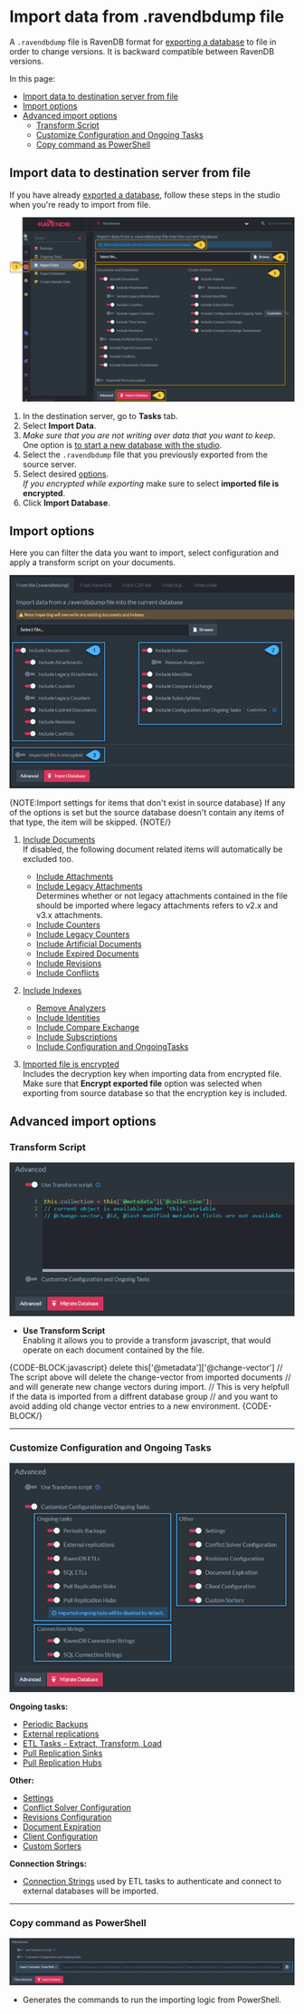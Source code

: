 ﻿# Import data from .ravendbdump file

A `.ravendbdump` file is RavenDB format for [exporting a database](../export-database) to file in order to change versions. It is backward compatible between RavenDB versions.  
  
In this page:

* [Import data to destination server from file](../../../../studio/database/tasks/import-data/import-data-file#import-data-to-destination-server-from-file)  
* [Import options](../../../../studio/database/tasks/import-data/import-data-file#import-options)  
* [Advanced import options](../../../../studio/database/tasks/import-data/import-data-file#advanced-import-options)  
    * [Transform Script](../../../../studio/database/tasks/import-data/import-data-file#transform-script)  
    * [Customize Configuration and Ongoing Tasks](../../../../studio/database/tasks/import-data/import-data-file#customize-configuration-and-ongoing-tasks)  
    * [Copy command as PowerShell](../../../../studio/database/tasks/import-data/import-data-file#copy-command-as-powershell)  

## Import data to destination server from file
  
If you have already [exported a database](../export-database), follow these steps in the studio when you're ready to import from file.  

![Figure 1. Importing Database From File ](images/studio-view-import-fromfile-steps.png "Importing Database From File")

1. In the destination server, go to **Tasks** tab.  
2. Select **Import Data**.  
3. *Make sure that you are not writing over data that you want to keep*.  
 One option is [to start a new database with the studio](https://ravendb.net/docs/article-page/5.2/csharp/studio/database/create-new-database/general-flow).  
4. Select the `.ravendbdump` file that you previously exported from the source server.  
5. Select desired [options](../../tasks/import-data/import-data-file#import-options).  
 *If you encrypted while exporting* make sure to select **imported file is encrypted**.  
6. Click **Import Database**. 



## Import options 

Here you can filter the data you want to import, select configuration and apply a transform script on your documents.

![Figure 2. Import Options](images/import-from-file-options.png "Import Options")

{NOTE:Import settings for items that don't exist in source database}
If any of the options is set but the source database doesn't contain any items of that type, the item will be skipped.
{NOTE/}

1. [Include Documents](../../../../studio/database/documents/document-view)  
   If disabled, the following document related items will automatically be excluded too.  
    - [Include Attachments](../../../../document-extensions/attachments/what-are-attachments)  
    - [Include Legacy Attachments](../../../../studio/database/create-new-database/from-legacy-files)  
     Determines whether or not legacy attachments contained in the file should be imported where legacy attachments refers to v2.x and v3.x attachments.  
    - [Include Counters](../../../../document-extensions/counters/overview)  
    - [Include Legacy Counters](../../../../studio/database/create-new-database/from-legacy-files)  
    - [Include Artificial Documents](../../../studio/database/indexes/create-map-reduce-index#artificial-documents--vs--regular-documents)  
    - [Include Expired Documents](../../../../server/extensions/expiration)  
    - [Include Revisions](../../../../server/extensions/revisions)  
    - [Include Conflicts](../../../../client-api/cluster/document-conflicts-in-client-side)  
       
2. [Include Indexes](../../../../indexes/what-are-indexes)  
    - [Remove Analyzers](../../../../indexes/using-analyzers)  
    - [Include Identities](../../../../client-api/document-identifiers/working-with-document-identifiers)  
    - [Include Compare Exchange](../../../../client-api/operations/compare-exchange/overview)  
    - [Include Subscriptions](../../../../client-api/data-subscriptions/what-are-data-subscriptions)  
    - [Include Configuration and OngoingTasks](../../../../studio/database/tasks/import-data/import-from-ravendb#customize-configuration-and-ongoing-tasks) 
  
  
3. [Imported file is encrypted](../../../../server/security/overview#encryption)  
 Includes the decryption key when importing data from encrypted file.  
 Make sure that **Encrypt exported file** option was selected when exporting from source database so that the encryption key is included.

## Advanced import options

### Transform Script

![Figure 3. Advanced Import Options - Transform Script](images/import-from-file-advanced-transform-script.png "Advanced Import Options - Transform Script")

- **Use Transform Script**  
  Enabling it allows you to provide a transform javascript, that would operate on each document contained by the file.  

{CODE-BLOCK:javascript}
delete this['@metadata']['@change-vector']
// The script above will delete the change-vector from imported documents
// and will generate new change vectors during import. 
// This is very helpfull if the data is imported from a diffrent database group
// and you want to avoid adding old change vector entries to a new environment. 
{CODE-BLOCK/}

---

### Customize Configuration and Ongoing Tasks

![Figure 4. Advanced Import Options - Customize Configuration and Ongoing Tasks](images/import-from-file-advanced-configuration-ongoing-tasks.png "Advanced Import Options - Customize Configuration and Ongoing Tasks")

**Ongoing tasks:**

- [Periodic Backups](../../../../studio/database/tasks/backup-task)  
- [External replications](../../../../studio/database/tasks/ongoing-tasks/external-replication-task)  
- [ETL Tasks - Extract, Transform, Load](../../../../server/ongoing-tasks/etl/basics)  
- [Pull Replication Sinks](../../../../studio/database/tasks/ongoing-tasks/hub-sink-replication/overview)  
- [Pull Replication Hubs](../../../../studio/database/tasks/ongoing-tasks/hub-sink-replication/overview)  

**Other:**

- [Settings](../../../../studio/database/settings/database-settings)  
- [Conflict Solver Configuration](../../../../client-api/operations/server-wide/modify-conflict-solver)  
- [Revisions Configuration](../../../../client-api/operations/revisions/configure-revisions)  
- [Document Expiration](../../../../server/extensions/expiration)  
- [Client Configuration](../../../../studio/server/client-configuration)  
- [Custom Sorters](../../../../indexes/querying/sorting#creating-a-custom-sorter)  

**Connection Strings:**

- [Connection Strings](../../../../client-api/operations/maintenance/connection-strings/add-connection-string) used by ETL tasks to authenticate and connect to external databases will be imported.

---

### Copy command as PowerShell

![Figure 5. Import Command Powershell](images/import-command-powershell.png "Import Command Powershell")

- Generates the commands to run the importing logic from PowerShell.
